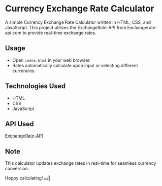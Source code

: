 # Currency Exchange Rate Calculator

A simple Currency Exchange Rate Calculator written in HTML, CSS, and JavaScript. This project utilizes the ExchangeRate-API from Exchangerate-api.com to provide real-time exchange rates.

## Usage

- Open `index.html` in your web browser.
- Rates automatically calculate upon input or selecting different currencies.

## Technologies Used

- HTML
- CSS
- JavaScript

## API Used

[ExchangeRate-API](https://www.exchangerate-api.com/)

## Note

This calculator updates exchange rates in real-time for seamless currency conversion.

Happy calculating! 💵💱
